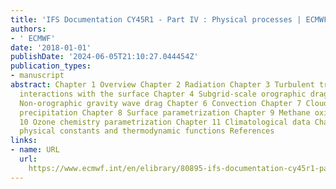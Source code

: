 ```yaml
---
title: 'IFS Documentation CY45R1 - Part IV : Physical processes | ECMWF [Dataset]'
authors:
- ' ECMWF'
date: '2018-01-01'
publishDate: '2024-06-05T21:10:27.044454Z'
publication_types:
- manuscript
abstract: Chapter 1 Overview Chapter 2 Radiation Chapter 3 Turbulent transport and
  interactions with the surface Chapter 4 Subgrid-scale orographic drag Chapter 5
  Non-orographic gravity wave drag Chapter 6 Convection Chapter 7 Clouds and large-scale
  precipitation Chapter 8 Surface parametrization Chapter 9 Methane oxidation Chapter
  10 Ozone chemistry parametrization Chapter 11 Climatological data Chapter 12 Basic
  physical constants and thermodynamic functions References
links:
- name: URL
  url: 
    https://www.ecmwf.int/en/elibrary/80895-ifs-documentation-cy45r1-part-iv-physical-processes
---
```

